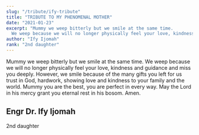 ```yaml
---
slug: "/tribute/ify-tribute"
title: "TRIBUTE TO MY PHENOMENAL MOTHER"
date: "2021-01-23"
excerpt: "Mummy we weep bitterly but we smile at the same time.
  We weep because we will no longer physically feel your love, kindness....."
author: "Ify Ijomah"
rank: "2nd daughter"
---
```


Mummy we weep bitterly but we smile at the same time.
We weep because we will no longer physically feel your love, kindness and guidance and miss you deeply. However, we smile
because of the many gifts you left for us trust in God, hardwork, showing love and kindness to your family and the world.
Mummy you are the best, you are perfect in every way. May the Lord in his mercy grant you eternal rest in his bosom.
Amen.

## Engr Dr. Ify Ijomah
2nd daughter
